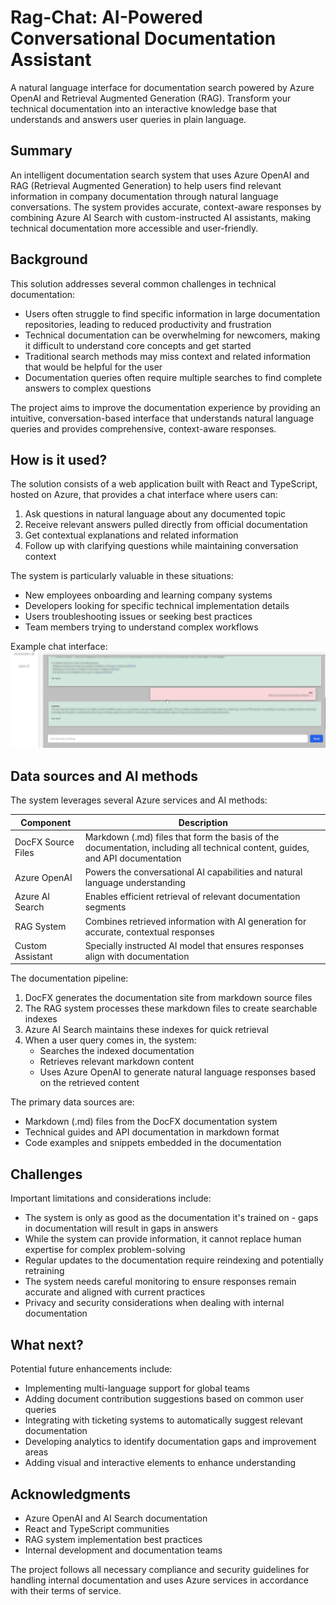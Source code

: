 


<!-- This is the markdown template for the final project of the Building AI course, 
created by Reaktor Innovations and University of Helsinki. 
Copy the template, paste it to your GitHub README and edit! -->

# Rag-Chat: AI-Powered Conversational Documentation Assistant

A natural language interface for documentation search powered by Azure OpenAI and Retrieval Augmented Generation (RAG). Transform your technical documentation into an interactive knowledge base that understands and answers user queries in plain language.


## Summary

An intelligent documentation search system that uses Azure OpenAI and RAG (Retrieval Augmented Generation) to help users find relevant information in company documentation through natural language conversations. The system provides accurate, context-aware responses by combining Azure AI Search with custom-instructed AI assistants, making technical documentation more accessible and user-friendly.


## Background

This solution addresses several common challenges in technical documentation:

* Users often struggle to find specific information in large documentation repositories, leading to reduced productivity and frustration
* Technical documentation can be overwhelming for newcomers, making it difficult to understand core concepts and get started
* Traditional search methods may miss context and related information that would be helpful for the user
* Documentation queries often require multiple searches to find complete answers to complex questions

The project aims to improve the documentation experience by providing an intuitive, conversation-based interface that understands natural language queries and provides comprehensive, context-aware responses.


## How is it used?

The solution consists of a web application built with React and TypeScript, hosted on Azure, that provides a chat interface where users can:

1. Ask questions in natural language about any documented topic
2. Receive relevant answers pulled directly from official documentation
3. Get contextual explanations and related information
4. Follow up with clarifying questions while maintaining conversation context

The system is particularly valuable in these situations:
- New employees onboarding and learning company systems
- Developers looking for specific technical implementation details
- Users troubleshooting issues or seeking best practices
- Team members trying to understand complex workflows

Example chat interface:
![Example chat](/rag_doc_chat.png)


## Data sources and AI methods
The system leverages several Azure services and AI methods:

| Component | Description |
| --------- | ----------- |
| DocFX Source Files | Markdown (.md) files that form the basis of the documentation, including all technical content, guides, and API documentation |
| Azure OpenAI | Powers the conversational AI capabilities and natural language understanding |
| Azure AI Search | Enables efficient retrieval of relevant documentation segments |
| RAG System | Combines retrieved information with AI generation for accurate, contextual responses |
| Custom Assistant | Specially instructed AI model that ensures responses align with documentation |


The documentation pipeline:
1. DocFX generates the documentation site from markdown source files
2. The RAG system processes these markdown files to create searchable indexes
3. Azure AI Search maintains these indexes for quick retrieval
4. When a user query comes in, the system:
   - Searches the indexed documentation
   - Retrieves relevant markdown content
   - Uses Azure OpenAI to generate natural language responses based on the retrieved content

The primary data sources are:
* Markdown (.md) files from the DocFX documentation system
* Technical guides and API documentation in markdown format
* Code examples and snippets embedded in the documentation

## Challenges

Important limitations and considerations include:

* The system is only as good as the documentation it's trained on - gaps in documentation will result in gaps in answers
* While the system can provide information, it cannot replace human expertise for complex problem-solving
* Regular updates to the documentation require reindexing and potentially retraining
* The system needs careful monitoring to ensure responses remain accurate and aligned with current practices
* Privacy and security considerations when dealing with internal documentation

## What next?

Potential future enhancements include:

* Implementing multi-language support for global teams
* Adding document contribution suggestions based on common user queries
* Integrating with ticketing systems to automatically suggest relevant documentation
* Developing analytics to identify documentation gaps and improvement areas
* Adding visual and interactive elements to enhance understanding


## Acknowledgments

* Azure OpenAI and AI Search documentation
* React and TypeScript communities
* RAG system implementation best practices
* Internal development and documentation teams

The project follows all necessary compliance and security guidelines for handling internal documentation and uses Azure services in accordance with their terms of service.
